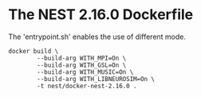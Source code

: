 # The NEST 2.16.0 Dockerfile

The 'entrypoint.sh' enables the use of different mode. 

    docker build \
            --build-arg WITH_MPI=On \
            --build-arg WITH_GSL=On \
            --build-arg WITH_MUSIC=On \
            --build-arg WITH_LIBNEUROSIM=On \
            -t nest/docker-nest-2.16.0 .          
 